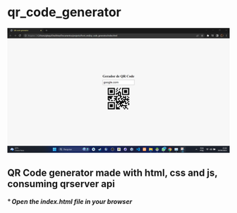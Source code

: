 # qr_code_generator

<div> <img src="https://raw.githubusercontent.com/gheysiell/images/main/qr_code_generator.png" /> </div>
<div> <h2> QR Code generator made with html, css and js, consuming qrserver api </h2> </div>
<div> <h5> ° Open the index.html file in your browser </h5> </div>